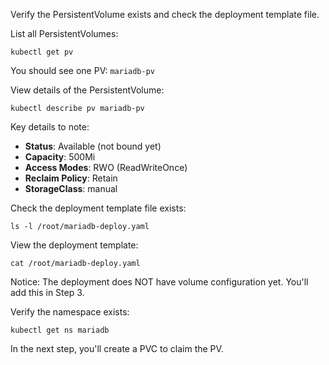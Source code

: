 Verify the PersistentVolume exists and check the deployment template file.

List all PersistentVolumes:

`kubectl get pv`

You should see one PV: `mariadb-pv`

View details of the PersistentVolume:

`kubectl describe pv mariadb-pv`

Key details to note:
- **Status**: Available (not bound yet)
- **Capacity**: 500Mi
- **Access Modes**: RWO (ReadWriteOnce)
- **Reclaim Policy**: Retain
- **StorageClass**: manual

Check the deployment template file exists:

`ls -l /root/mariadb-deploy.yaml`

View the deployment template:

`cat /root/mariadb-deploy.yaml`

Notice: The deployment does NOT have volume configuration yet. You'll add this in Step 3.

Verify the namespace exists:

`kubectl get ns mariadb`

In the next step, you'll create a PVC to claim the PV.
